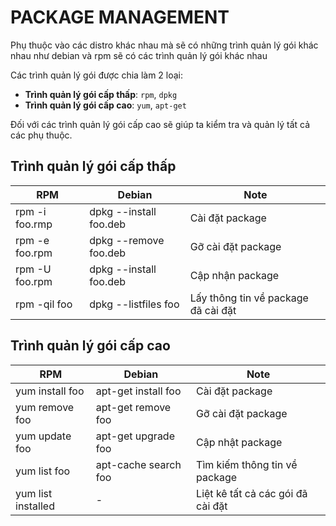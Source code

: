# PACKAGE MANAGEMENT

Phụ thuộc vào các distro khác nhau mà sẽ có những trình quản lý gói khác nhau như debian và rpm sẽ có các trình quản lý gói khác nhau

Các trình quản lý gói được chia làm 2 loại:
- **Trình quản lý gói cấp thấp**: `rpm`, `dpkg`
- **Trình quản lý gói cấp cao**: `yum`, `apt-get`

Đối với các trình quản lý gói cấp cao sẽ giúp ta kiểm tra và quản lý tất cả các phụ thuộc.

## Trình quản lý gói cấp thấp

|RPM|Debian|Note|
|---|------|----|
|rpm -i foo.rmp|dpkg --install foo.deb|Cài đặt package|
|rpm -e foo.rpm|dpkg --remove foo.deb|Gỡ cài đặt package|
|rpm -U foo.rpm|dpkg --install foo.deb|Cập nhận package|
|rpm -qil foo|dpkg --listfiles foo|Lấy thông tin về package đã cài đặt|

## Trình quản lý gói cấp cao

|RPM|Debian|Note|
|---|------|----|
|yum install foo|apt-get install foo|Cài đặt package|
|yum remove foo|apt-get remove foo|Gỡ cài đặt package|
|yum update foo|apt-get upgrade foo|Cập nhật package|
|yum list foo|apt-cache search foo|Tìm kiếm thông tin về package|
|yum list installed|-|Liệt kê tất cả các gói đã cài đặt|

